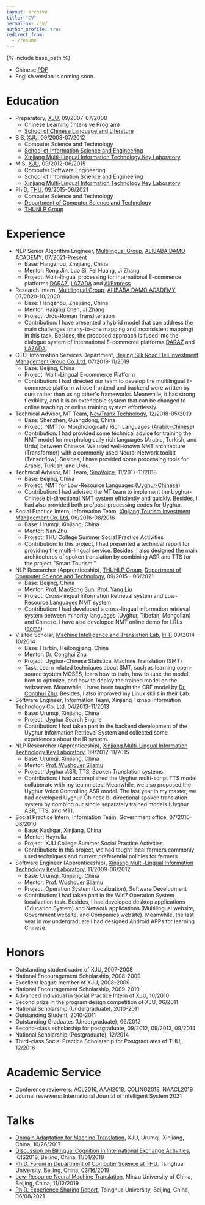```yaml
---
layout: archive
title: "CV"
permalink: /cv/
author_profile: true
redirect_from:
  - /resume
---
```


{% include base_path %}

* Chinese [PDF](https://miradel51.github.io/files/homepage_ch.pdf)
* English version is coming soon.

Education
======
* Preparatory, [XJU](https://www.xju.edu.cn/), 09/2007-07/2008
  *  Chinese Learning (Intensive Program)
  *  [School of Chinese Language and Literature](http://rwxy.xju.edu.cn/)
* B.S, [XJU](https://www.xju.edu.cn/), 09/2008-07/2012
  * Computer Science and Technology 
  * [School of Information Science and Engineering](http://it.xju.edu.cn/)
  * [Xinjiang Multi-Lingual Information Technology Key Laboratory](http://202.201.242.181:8000/translator/index.html)
* M.S, [XJU](https://www.xju.edu.cn/), 09/2012-06/2015
  * Computer Software Engineering 
  * [School of Information Science and Engineering](http://it.xju.edu.cn/)
  * [Xinjiang Multi-Lingual Information Technology Key Laboratory](http://202.201.242.181:8000/translator/index.html)
* Ph.D, [THU](https://www.tsinghua.edu.cn/en/), 09/2015-06/2021
  * Computer Science and Technology
  * [Department of Computer Science and Technology](http://www.cs.tsinghua.edu.cn/csen/)
  * [THUNLP Group](https://nlp.csai.tsinghua.edu.cn/)


Experience
======
* NLP Senior Algorithm Engineer, [Multilingual Group](https://damo.alibaba.com/labs/language-technology), [ALIBABA DAMO ACADEMY](https://damo.alibaba.com/), 07/2021-Present
  * Base: Hangzhou, Zhejiang, China
  * Mentor: Rong Jin, Luo Si, Fei Huang, Ji Zhang
  * Project: Multi-lingual processing for international E-commerce platforms [DARAZ](https://www.daraz.pk/), [LAZADA](https://www.lazada.com/en/) and [AliExpress](https://www.aliexpress.com/)
* Research Intern, [Multilingual Group](https://damo.alibaba.com/labs/language-technology), [ALIBABA DAMO ACADEMY](https://damo.alibaba.com/), 07/2020-10/2020
  * Base: Hangzhou, Zhejiang, China
  * Mentor: Haiqing Chen, Ji Zhang
  * Project: Urdu-Roman Transliteration
  * Contribution: I have presented a hybrid model that can address the main challenges (many-to-one mapping and inconsistent mapping) in this task.
Besides, the proposed approach is fused into the dialogue system of international E-commerce platforms [DARAZ](https://www.daraz.pk/) and [LAZADA](https://www.lazada.com/en/).  
* CTO, Information Services Department, [Beijing Silk Road Heli Investment Management Group Co.,Ltd](https://www.helibazar.com/index.html), 07/2019-11/2019
  * Base: Beijing, China
  * Project: Multi-Lingual E-commerce Platform
  * Contribution: I had directed our team to develop the multilingual E-commerce platform whose frontend and backend were written by ours rather than using other's frameworks. 
Meanwhile, it has strong flexibility, and it is an extendable system that can be changed to online teaching or online training system effortlessly.
* Technical Advisor, MT Team, [NewTranx Technology](http://www.newtranx.com/), 12/2018-05/2019
  * Base: Shenzhen, Guangdong, China
  * Project: NMT for Morphologically Rich Languages ([Arabic-Chinese](https://fanyi.newtranx.com/?lng=cn#/onTrans))
  * Contribution: I had provided some technical advice for training the NMT model for morphologically rich languages (Arabic, Turkish, and Urdu) between Chinese. We used well-known NMT architecture (Transformer) with a commonly used Neural Network toolkit (Tensorflow). Besides, I have provided some processing tools for Arabic, Turkish, and Urdu.
* Technical Advisor, MT Team, [SinoVoice](https://www.sinovoice.com/), 11/2017-11/2018
  * Base: Beijing, China
  * Project: NMT for Low-Resource Languages ([Uyghur-Chinese](https://translate.aicloud.com/))
  * Contribution: I had advised the MT team to implement the Uyghur-Chinese bi-directional NMT system efficiently and quickly. Besides, I had also provided both pre/post-processing codes for Uyghur.
* Social Practice Intern, Information Team, [Xinjiang Tourism Investment Management Co. Ltd](http://www.xinhuanet.com/travel/2019-09/06/c_1124969030.htm), 06/2016-08/2016
  * Base: Urumqi, Xinjiang, China
  * Mentor: Nan Zhu
  * Project: THU College Summer Social Practice Activities
  * Contribution: In this project, I had presented a technical report for providing the multi-lingual service. Besides, I also designed the main architectures of spoken translation by combining ASR and TTS for the project "Smart Tourism."
* NLP Researcher (Apprenticeship), [THUNLP Group](https://nlp.csai.tsinghua.edu.cn/), [Department of Computer Science and Technology](http://www.cs.tsinghua.edu.cn/csen/), 09/2015 - 06/2021
  * Base: Beijing, China
  * Mentor: [Prof. MaoSong Sun](https://nlp.csai.tsinghua.edu.cn/staff/sms/), [Prof. Yang Liu](https://nlp.csai.tsinghua.edu.cn/~ly/)
  * Project: Cross-lingual Information Retrieval system and Low-Resource Languages NMT system
  * Contribution: I had developed a cross-lingual information retrieval system between minority languages (Uyghur, Tibetan, Mongolian) and Chinese. I have also developed NMT online demo for LRLs ([demo](http://101.6.5.207:5152/)). 
* Visited Scholar, [Machine Intelligence and Translation Lab](http://mitlab.hit.edu.cn/main.htm), [HIT](http://www.hit.edu.cn/), 09/2014-10/2014
  * Base: Harbin, Heilongjiang, China
  * Mentor: [Dr. Conghui Zhu](http://mitlab.hit.edu.cn/2018/0608/c9183a210166/page.htm)
  * Project: Uyghur-Chinese Statistical Machine Translation (SMT)
  * Task: Learn related techniques about SMT, such as learning open-source system MOSES, learn how to train, how to tune the model, how to optimize, and how to deploy the trained model on the webserver. Meanwhile, I have been taught the CRF model by [Dr. Conghui Zhu](http://mitlab.hit.edu.cn/2018/0608/c9183a210166/page.htm). Besides, I also improved my Linux skills in their Lab. 
* Software Engineer, Information Team, Xinjiang Tiznap Information Technology Co. Ltd, 04/2013-11/2013
  * Base: Urumqi, Xinjiang, China
  * Project: Uyghur Search Engine
  * Contribution: I had taken part in the backend development of the Uyghur Information Retrieval System and collected some experiences about the IR system.
* NLP Researcher (Apprenticeship), [Xinjiang Multi-Lingual Information Technology Key Laboratory](http://202.201.242.181:8000/translator/index.html), 09/2012-11/2015
  * Base: Urumqi, Xinjiang, China
  * Mentor: [Prof. Wushouer Silamu](https://ysg.ckcest.cn/html/details/3943/index.html)
  * Project: Uyghur ASR, TTS, Spoken Translation systems
  * Contribution: I had accomplished the Uyghur multi-script TTS model collaborate with my teammates. Meanwhile, we also proposed the Uyghur Voice Controlling ASR model. The last year in my master, we had developed Uyghur-Chinese bi-directional spoken translation system by combing our single separately trained models (Uyghur ASR, TTS, and MT).
* Social Practice Intern, Information Team, Government office, 07/2010-08/2010
  * Base: Kashgar, Xinjiang, China
  * Mentor: Hayrulla
  * Project: XJU College Summer Social Practice Activities
  * Contribution: In this project, we had taught local farmers commonly used techniques and current preferential policies for farmers.
* Software Engineer (Apprenticeship), [Xinjiang Multi-Lingual Information Technology Key Laboratory](http://202.201.242.181:8000/translator/index.html), 11/2009-06/2012
  * Base: Urumqi, Xinjiang, China
  * Mentor: [Prof. Wushouer Silamu](https://ysg.ckcest.cn/html/details/3943/index.html)
  * Project: Operation System (Localization), Software Development
  * Contribution: I had taken part in the Win7 Operation System localization task. Besides, I had developed desktop applications (Education System) and Network applications (Multilingual website, Government website, and Companies website). Meanwhile, the last year in my undergraduate I had designed Android APPs for learning Chinese. 

  

Honors
======
* Outstanding student cadre of XJU, 2007-2008
* National Encouragement Scholarship, 2008-2009
* Excellent league member of XJU, 2008-2009
* National Encouragement Scholarship, 2009-2010
* Advanced Individual in Social Practice Intern of XJU, 10/2010
* Second prize in the program design competition of XJU, 06/2011
* National Scholarship (Undergraduate), 2010-2011
* Outstanding Student, 2010-2011
* Outstanding Graduates (Undergraduate), 06/2012
* Second-class scholarship for postgraduate, 09/2012, 09/2013, 09/2014
* National Scholarship (Postgraduate), 12/2014
* Third-class Social Practice Scholarship for Postgraduates of THU, 12/2016

Academic Service
======
* Conference reviewers: ACL2016, AAAI2018, COLING2018, NAACL2019
* Journal reviewers: International Journal of Intelligent System 2021

Talks
======
* [Domain Adaptation for Machine Translation](https://miradel51.github.io/files/report_da4mt_xju_v1.0.pdf), XJU, Urumqi, Xinjiang, China, 10/26/2017
* [Discussion on Bilingual Cognition in International Exchange Activities](https://miradel51.github.io/files/icis2018_v1.0.pdf), ICIS2018, Beijing, China, 11/01/2018
* [Ph.D. Forum in Department of Computer Science at THU](https://miradel51.github.io/files/PhD_Forum_2019.03.16.pdf), Tsinghua University, Beijing, China, 03/16/2019
* [Low-Resource Neural Machine Translation](https://miradel51.github.io/files/minda_report_20191112.pdf), Minzu University of China, Beijing, China, 11/12/2019
* [Ph.D. Experience Sharing Report](https://miradel51.github.io/files/phd_experience_sharing.pdf), Tsinghua University, Beijing, China, 06/08/2021

<!-- Publications
======
  <ul>{% for post in site.publications %}
    {% include archive-single-cv.html %}
  {% endfor %}</ul> -->
  

